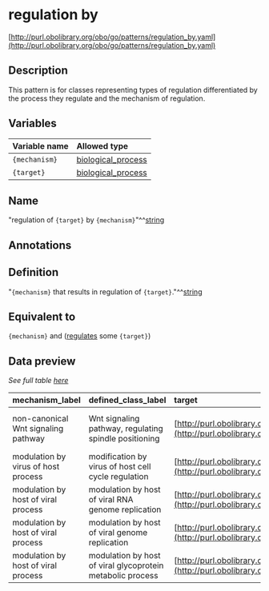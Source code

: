 # regulation by

[http://purl.obolibrary.org/obo/go/patterns/regulation_by.yaml](http://purl.obolibrary.org/obo/go/patterns/regulation_by.yaml)

## Description

This pattern is for classes representing types of regulation differentiated by the process they regulate and the mechanism of regulation.




## Variables

| Variable name | Allowed type |
|:--------------|:-------------|
| `{mechanism}` | [biological_process](http://purl.obolibrary.org/obo/GO_0008150) |
| `{target}` | [biological_process](http://purl.obolibrary.org/obo/GO_0008150) |

## Name

"regulation of `{target}` by `{mechanism}`"^^[string](http://www.w3.org/2001/XMLSchema#string)

## Annotations



## Definition

"`{mechanism}` that results in regulation of `{target}`."^^[string](http://www.w3.org/2001/XMLSchema#string)

## Equivalent to

`{mechanism}`  and ([regulates](http://purl.obolibrary.org/obo/RO_0002211) some `{target}`)







## Data preview

*See full table [here](https://github.com/geneontology/go-ontology/tree/master/src/design_patterns/regulation_by.tsv)*

| mechanism_label | defined_class_label | target | mechanism | target_label | defined_class |
|:--|:--|:--|:--|:--|:--|
| non-canonical Wnt signaling pathway | Wnt signaling pathway, regulating spindle positioning | [http://purl.obolibrary.org/obo/GO_0040001](http://purl.obolibrary.org/obo/GO_0040001) | [http://purl.obolibrary.org/obo/GO_0035567](http://purl.obolibrary.org/obo/GO_0035567) | establishment of mitotic spindle localization | [http://purl.obolibrary.org/obo/GO_0060069](http://purl.obolibrary.org/obo/GO_0060069) |
| modulation by virus of host process | modification by virus of host cell cycle regulation | [http://purl.obolibrary.org/obo/GO_0022402](http://purl.obolibrary.org/obo/GO_0022402) | [http://purl.obolibrary.org/obo/GO_0019048](http://purl.obolibrary.org/obo/GO_0019048) | cell cycle process | [http://purl.obolibrary.org/obo/GO_0019055](http://purl.obolibrary.org/obo/GO_0019055) |
| modulation by host of viral process | modulation by host of viral RNA genome replication | [http://purl.obolibrary.org/obo/GO_0039694](http://purl.obolibrary.org/obo/GO_0039694) | [http://purl.obolibrary.org/obo/GO_0044788](http://purl.obolibrary.org/obo/GO_0044788) | viral RNA genome replication | [http://purl.obolibrary.org/obo/GO_0044830](http://purl.obolibrary.org/obo/GO_0044830) |
| modulation by host of viral process | modulation by host of viral genome replication | [http://purl.obolibrary.org/obo/GO_0019079](http://purl.obolibrary.org/obo/GO_0019079) | [http://purl.obolibrary.org/obo/GO_0044788](http://purl.obolibrary.org/obo/GO_0044788) | viral genome replication | [http://purl.obolibrary.org/obo/GO_0044827](http://purl.obolibrary.org/obo/GO_0044827) |
| modulation by host of viral process | modulation by host of viral glycoprotein metabolic process | [http://purl.obolibrary.org/obo/GO_0009100](http://purl.obolibrary.org/obo/GO_0009100) | [http://purl.obolibrary.org/obo/GO_0044788](http://purl.obolibrary.org/obo/GO_0044788) | glycoprotein metabolic process | [http://purl.obolibrary.org/obo/GO_0044870](http://purl.obolibrary.org/obo/GO_0044870) |

